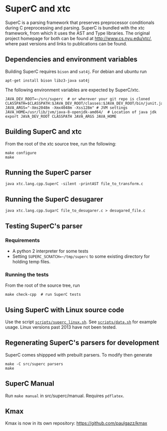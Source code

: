 # SuperC and xtc

SuperC is a parsing framework that preserves preprocessor conditionals
during C preprocessing and parsing.  SuperC is bundled with the xtc
framework, from which it uses the AST and Type libraries.  The
original project homepage for both can be found at
http://www.cs.nyu.edu/xtc/, where past versions and links to
publications can be found.

## Dependencies and environment variables

Building SuperC requires `bison` and `sat4j`.  For debian and ubuntu run

    apt-get install bison libz3-java sat4j

The following environment variables are expected by SuperC/xtc.

    JAVA_DEV_ROOT=~/src/superc  # or wherever your git repo is cloned
    CLASSPATH=$CLASSPATH:$JAVA_DEV_ROOT/classes:$JAVA_DEV_ROOT/bin/junit.jar:$JAVA_DEV_ROOT/bin/antlr.jar:$JAVA_DEV_ROOT/bin/javabdd.jar:/usr/share/java/org.sat4j.core.jar:/usr/share/java/com.microsoft.z3.jar
    JAVA_ARGS="-Xms2048m -Xmx4048m -Xss128m" # JVM settings
    JAVA_HOME=/usr/lib/jvm/java-8-openjdk-amd64/  # Location of java jdk
    export JAVA_DEV_ROOT CLASSPATH JAVA_ARGS JAVA_HOME

## Building SuperC and xtc

From the root of the xtc source tree, run the following:

    make configure
    make

## Running the SuperC parser

    java xtc.lang.cpp.SuperC -silent -printAST file_to_transform.c

## Running the SuperC desugarer

    java xtc.lang.cpp.SugarC file_to_desugarer.c > desugared_file.c

## Testing SuperC's parser

### Requirements

- A python 2 interpreter for some tests
- Setting `SUPERC_SCRATCH=~/tmp/superc` to some existing directory for holding temp files.

### Running the tests

From the root of the source tree, run

    make check-cpp  # run SuperC tests

## Using SuperC with Linux source code

Use the script [`scripts/superc_linux.sh`](scripts/superc_linux.sh).  See [`scripts/data.sh`](scripts/data.sh) for example usage.  Linux versions past 2013 have not been tested.

## Regenerating SuperC's parsers for development

SuperC comes shippped with prebuilt parsers.  To modify then generate

    make -C src/superc parsers
    make

## SuperC Manual

Run `make manual` in src/superc/manual.  Requires `pdflatex`.

## Kmax

Kmax is now in its own repository: <https://github.com/paulgazz/kmax>
